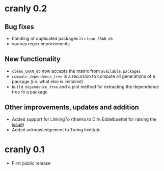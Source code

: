 # cranly 0.2

## Bug fixes
* handling of duplicated packages in `clean_CRAN_db`
* various regex imporvements

## New functionality
* `clean_CRAN_db` now accepts the matrix from `available.packages`
* `compute_dependence_tree` is a recursion to compute all generations of a package (i.e. what else is installed)
* `build_dependence_tree` and a plot method for extracting the dependence tree fo a package

## Other improvements, updates and addition
* Added support for LinkingTo (thanks to Dirk Eddelbuettel for raising the [issue](https://github.com/ikosmidis/cranly/issues/1))
* Added acknowledgement to Turing Institute


# cranly 0.1

* First public release



